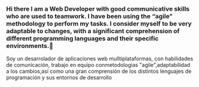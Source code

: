### Hi there I am a Web Developer with good communicative skills who are used to teamwork. I have been using the “agile” methodology to perform my tasks. I consider myself to be very adaptable to changes, with a significant comprehension of different programming languages and their specific environments.👋

Soy un desarrolador de aplicaciones
web mulltiplataformas, con habilidades
de comunicación, trabajo en equipo
conmetodologias "agile",adaptabilidad a los cambios,así
como una gran comprensión de los
distintos lenguajes de programación y
sus entornos de desarrollo

